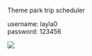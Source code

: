 Theme park trip scheduler

username: layla0 <br>
password: 123456

<img src="https://github.com/supcicak0/Theme-park/blob/main/theme%20park/Capture.PNG">
